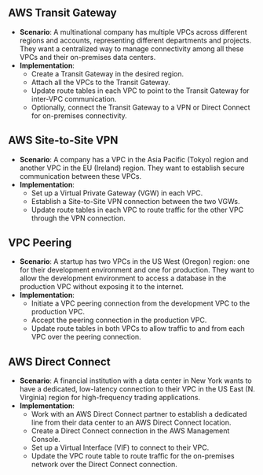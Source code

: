 
## AWS Transit Gateway

- **Scenario**: A multinational company has multiple VPCs across different regions and accounts, representing different departments and projects. They want a centralized way to manage connectivity among all these VPCs and their on-premises data centers.
- **Implementation**:
    * Create a Transit Gateway in the desired region.
    * Attach all the VPCs to the Transit Gateway.
    * Update route tables in each VPC to point to the Transit Gateway for inter-VPC communication.
    * Optionally, connect the Transit Gateway to a VPN or Direct Connect for on-premises connectivity.

## AWS Site-to-Site VPN

- **Scenario**: A company has a VPC in the Asia Pacific (Tokyo) region and another VPC in the EU (Ireland) region. They want to establish secure communication between these VPCs.
- **Implementation**:
    * Set up a Virtual Private Gateway (VGW) in each VPC.
    * Establish a Site-to-Site VPN connection between the two VGWs.
    * Update route tables in each VPC to route traffic for the other VPC through the VPN connection.

## VPC Peering

- **Scenario**: A startup has two VPCs in the US West (Oregon) region: one for their development environment and one for production. They want to allow the development environment to access a database in the production VPC without exposing it to the internet.
- **Implementation**:
    * Initiate a VPC peering connection from the development VPC to the production VPC.
    * Accept the peering connection in the production VPC.
    * Update route tables in both VPCs to allow traffic to and from each VPC over the peering connection.

## AWS Direct Connect

- **Scenario**: A financial institution with a data center in New York wants to have a dedicated, low-latency connection to their VPC in the US East (N. Virginia) region for high-frequency trading applications.
- **Implementation**:
    * Work with an AWS Direct Connect partner to establish a dedicated line from their data center to an AWS Direct Connect location.
    * Create a Direct Connect connection in the AWS Management Console.
    * Set up a Virtual Interface (VIF) to connect to their VPC.
    * Update the VPC route table to route traffic for the on-premises network over the Direct Connect connection.